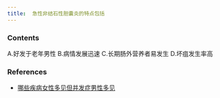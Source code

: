 ```yaml
---
title:  急性非结石性胆囊炎的特点包括
--- 
```


### Contents

A.好发于老年男性
B.病情发展迅速
C.长期肠外营养者易发生
D.坏疽发生率高

### References
- [哪些疾病女性多见但并发症男性多见](/哪些疾病女性多见但并发症男性多见)
